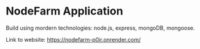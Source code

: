 # NodeFarm Application

Build using mordern technologies: node.js, express, mongoDB, mongoose.

Link to website: https://nodefarm-p0ir.onrender.com/
